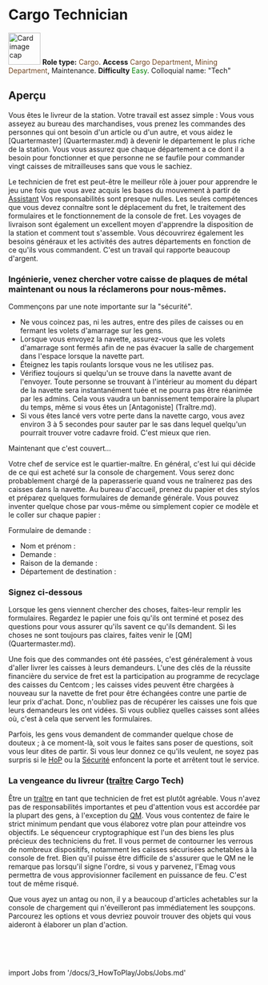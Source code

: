 # Cargo Technician

<div class="card bg-dark text-white">
    <div class="card-body">
        <div class="card-img-top d-flex align-items-center">
            <div>
                <img class="img-fluid" width="64" src="https://raw.githubusercontent.com/unitystation/unitystation-wiki/master/docs/assets/images/jobs/Generic_cargo.png" alt="Card image cap"></img>
                <b>Role type:</b> <font color= "#734823">Cargo</font>. <b>Access</b> <font color="#734823">Cargo Department</font>, <font color="#734823">Mining Department</font>, Maintenance. <b>Difficulty</b> <font color="Green">Easy</font>. Colloquial name: "Tech"
            </div>
        </div>
    </div>
</div>

## Aperçu

Vous êtes le livreur de la station. Votre travail est assez simple : Vous vous asseyez au bureau des marchandises, vous prenez les commandes des personnes qui ont besoin d'un article ou d'un autre, et vous aidez le [Quartermaster] (Quartermaster.md) à devenir le département le plus riche de la station. Vous vous assurez que chaque département a ce dont il a besoin pour fonctionner et que personne ne se faufile pour commander vingt caisses de mitrailleuses sans que vous le sachiez.

Le technicien de fret est peut-être le meilleur rôle à jouer pour apprendre le jeu une fois que vous avez acquis les bases du mouvement à partir de [Assistant](Assistant.md) Vos responsabilités sont presque nulles. Les seules compétences que vous devez connaître sont le déplacement du fret, le traitement des formulaires et le fonctionnement de la console de fret. Les voyages de livraison sont également un excellent moyen d'apprendre la disposition de la station et comment tout s'assemble. Vous découvrirez également les besoins généraux et les activités des autres départements en fonction de ce qu'ils vous commandent. C'est un travail qui rapporte beaucoup d'argent.

### Ingénierie, venez chercher votre caisse de plaques de métal maintenant ou nous la réclamerons pour nous-mêmes.

Commençons par une note importante sur la "sécurité".

* Ne vous coincez pas, ni les autres, entre des piles de caisses ou en fermant les volets d'amarrage sur les gens.
* Lorsque vous envoyez la navette, assurez-vous que les volets d'amarrage sont fermés afin de ne pas évacuer la salle de chargement dans l'espace lorsque la navette part.
* Éteignez les tapis roulants lorsque vous ne les utilisez pas.
* Vérifiez toujours si quelqu'un se trouve dans la navette avant de l'envoyer. Toute personne se trouvant à l'intérieur au moment du départ de la navette sera instantanément tuée et ne pourra pas être réanimée par les admins. Cela vous vaudra un bannissement temporaire la plupart du temps, même si vous êtes un [Antagoniste] (Traître.md).
* Si vous êtes lancé vers votre perte dans la navette cargo, vous avez environ 3 à 5 secondes pour sauter par le sas dans lequel quelqu'un pourrait trouver votre cadavre froid. C'est mieux que rien.

Maintenant que c'est couvert...

Votre chef de service est le quartier-maître. En général, c'est lui qui décide de ce qui est acheté sur la console de chargement. Vous serez donc probablement chargé de la paperasserie quand vous ne traînerez pas des caisses dans la navette. Au bureau d'accueil, prenez du papier et des stylos et préparez quelques formulaires de demande générale. Vous pouvez inventer quelque chose par vous-même ou simplement copier ce modèle et le coller sur chaque papier :

Formulaire de demande :

* Nom et prénom :
* Demande :
* Raison de la demande :
* Département de destination :

### Signez ci-dessous

Lorsque les gens viennent chercher des choses, faites-leur remplir les formulaires. Regardez le papier une fois qu'ils ont terminé et posez des questions pour vous assurer qu'ils savent ce qu'ils demandent. Si les choses ne sont toujours pas claires, faites venir le [QM] (Quartermaster.md).

Une fois que des commandes ont été passées, c'est généralement à vous d'aller livrer les caisses à leurs demandeurs. L'une des clés de la réussite financière du service de fret est la participation au programme de recyclage des caisses du Centcom ; les caisses vides peuvent être chargées à nouveau sur la navette de fret pour être échangées contre une partie de leur prix d'achat. Donc, n'oubliez pas de récupérer les caisses une fois que leurs demandeurs les ont vidées. Si vous oubliez quelles caisses sont allées où, c'est à cela que servent les formulaires.

Parfois, les gens vous demandent de commander quelque chose de douteux ; à ce moment-là, soit vous le faites sans poser de questions, soit vous leur dites de partir. Si vous leur donnez ce qu'ils veulent, ne soyez pas surpris si le [HoP](HoP.md) ou la [Sécurité](Security.md) enfoncent la porte et arrêtent tout le service.

### La vengeance du livreur ([traître](traître.md) Cargo Tech)

Être un [traître](traître.md) en tant que technicien de fret est plutôt agréable. Vous n'avez pas de responsabilités importantes et peu d'attention vous est accordée par la plupart des gens, à l'exception du [QM](Quartermaster.md). Vous vous contentez de faire le strict minimum pendant que vous élaborez votre plan pour atteindre vos objectifs. Le séquenceur cryptographique est l'un des biens les plus précieux des techniciens du fret. Il vous permet de contourner les verrous de nombreux dispositifs, notamment les caisses sécurisées achetables à la console de fret. Bien qu'il puisse être difficile de s'assurer que le QM ne le remarque pas lorsqu'il signe l'ordre, si vous y parvenez, l'Emag vous permettra de vous approvisionner facilement en puissance de feu. C'est tout de même risqué.

Que vous ayez un antag ou non, il y a beaucoup d'articles achetables sur la console de chargement qui n'éveilleront pas immédiatement les soupçons. Parcourez les options et vous devriez pouvoir trouver des objets qui vous aideront à élaborer un plan d'action.

  <br/>
<br/>
<br/>

import Jobs from '/docs/3_HowToPlay/Jobs/Jobs.md'

<Jobs />

